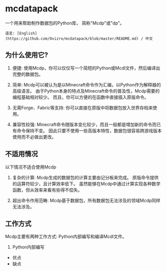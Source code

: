 # mcdatapack # 

一个用来帮助制作数据包的Python库，
简称"Mcdp"或"dp"。

    语言: [English](https://github.com/Ovizro/mcdatapack/blob/master/README.md) / 中文

## 为什么使用它? ## 

1. 便捷:
    使用Mcdp，你可以仅仅写一个简短的Python或Mcdl文件，然后编译出完整的数据包。
        
2. 简单:
    Mcdp可以被认为是以Minecraft命令作为汇编，以Python作为解释器的高级语言。
    由于Python本身的特点及Minecraft命令的普及性，Mcdp需要的编程基础相对较少。
    而且，你可以方便的在函数中直接插入原版命令。
        
3. 无需Forge、Fabric等支持:
    你可以直接在原版中将数据包放入世界存档来使用。
        
4. 兼容性较强:
    Minecraft命令随版本变化较少，而且一般都是增加新的命令而已有命令保持不变。
    因此只要不使用一些高版本特性，数据包很容易跨游戏版本使用而不必做出更改。
        
## 不适用情况 ## 
以下情况不适合使用Mcdp

1. 复杂的计算:
    Mcdp生成的数据包的计算主要由记分板来完成。
    原版命令提供的运算符较少，且计算效率低下。
    虽然能够在Mcdp中通过计算实现各种数学函数，但从效率来看有些得不偿失。
        
2. 超出命令作用范畴:
    Mcdp基于数据包，所有数据包无法涉及的领域Mcdp同样无法涉及。

## 工作方式 ##
Mcdp主要有两种工作方式: Python内部编写和编译Mcdl文件。

1. Python内部编写
* 优点
* 缺点